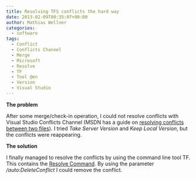 ```yaml
---
title: Resolving TFS conflicts the hard way
date: 2013-02-09T00:35:07+00:00
author: Mathias Wellner
categories:
  - software
tags:
  - Conflict
  - Conflicts Channel
  - Merge
  - Microsoft
  - Resolve
  - TF
  - Tool @en
  - Version
  - Visual Studio
---
```

**The problem**

After some merge/check-in operation, I could not resolve conflicts with Visual Studio Conflicts Channel (MSDN has a guide on [resolving conflicts between two files](http://msdn.microsoft.com/en-us/library/ms181433%28v=vs.100%29.aspx)). I tried _Take Server Version_ and _Keep Local Version_, but the conflicts were reappearing. 

**The solution**

I finally managed to resolve the conflicts by using the command line tool TF. This contains the [Resolve Command](http://msdn.microsoft.com/en-us/library/6yw3tcdy%28v=vs.100%29.aspx). By using the parameter _/auto:DeleteConflict_ I could remove the conflict.